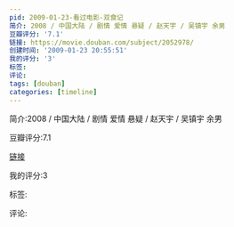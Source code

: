 ```yaml
---
pid: 2009-01-23-看过电影-双食记
简介: 2008 / 中国大陆 / 剧情 爱情 悬疑 / 赵天宇 / 吴镇宇 余男
豆瓣评分: '7.1'
链接: https://movie.douban.com/subject/2052978/
创建时间: '2009-01-23 20:55:51'
我的评分: '3'
标签:
评论:
tags: [douban]
categories: [timeline]
---
```

简介:2008 / 中国大陆 / 剧情 爱情 悬疑 / 赵天宇 / 吴镇宇 余男

豆瓣评分:7.1

[链接](https://movie.douban.com/subject/2052978/)

我的评分:3

标签:

评论:

